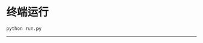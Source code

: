# 终端运行

```shell
python run.py
```
*****************************************************************************************************************************************************************************************************************************************************************************************************************************************************************************************************************************************************************************************************************************************************************************************************************************************************************************************************************************************